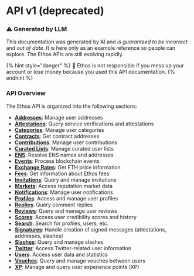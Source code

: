 # API v1 (deprecated)

### ⚠️ Generated by LLM

This documentation was generated by AI and _is guaranteed to be incorrect_ and _out of date_. It is here only as an example reference so people can explore. The Ethos APIs are still evolving rapidly.

{% hint style="danger" %}
🚨 Ethos is not responsible if you mess up your account or lose money because you used this API documentation.
{% endhint %}

### API Overview

The Ethos API is organized into the following sections:

* [**Addresses**](addresses.md): Manage user addresses
* [**Attestations**](attestations.md): Query service verifications and attestations
* [**Categories**](categories.md): Manage user categories
* [**Contracts**](contracts.md): Get contract addresses
* [**Contributions**](contributions.md): Manage user contributions
* [**Curated Lists**](curated-lists.md): Manage curated user lists
* [**ENS**](ens.md): Resolve ENS names and addresses
* [**Events**](events.md): Process blockchain events
* [**Exchange Rates**](exchange-rates.md): Get ETH price information
* [**Fees**](fees.md): Get information about Ethos fees
* [**Invitations**](invitations.md): Query and manage invitations
* [**Markets**](markets.md): Access reputation market data
* [**Notifications**](notifications.md): Manage user notifications
* [**Profiles**](profiles.md): Access and manage user profiles
* [**Replies**](replies.md): Query comment replies
* [**Reviews**](reviews.md): Query and manage user reviews
* [**Scores**](scores.md): Access user credibility scores and history
* [**Search**](search.md): Search for profiles, users, etc.
* [**Signatures**](signatures.md): Handle creation of signed messages (attestations, addresses, slashes)
* [**Slashes**](slashes.md): Query and manage slashes
* [**Twitter**](twitter.md): Access Twitter-related user information
* [**Users**](users.md): Access user data and statistics
* [**Vouches**](vouches.md): Query and manage vouches between users
* [**XP**](xp.md): Manage and query user experience points (XP)
